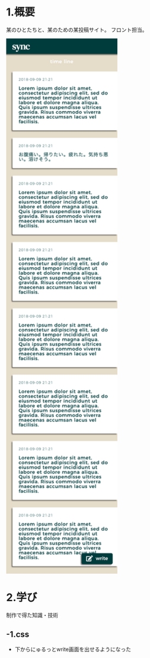 # 1.概要

某のひとたちと、某のための某投稿サイト。
フロント担当。

<img src="./readme/comp.png" width="300px">

# 2.学び

制作で得た知識・技術

## -1.css

* 下からにゅるっとwrite画面を出せるようになった



